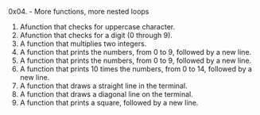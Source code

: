 0x04. - More functions, more nested loops
1. Afunction that checks for uppercase character.
2. Afunction that checks for a digit (0 through 9).
3. A function that multiplies two integers.
4. A  function that prints the numbers, from 0 to 9, followed by a new line.
5. A function that prints the numbers, from 0 to 9, followed by a new line.
6. A function that prints 10 times the numbers, from 0 to 14, followed by a new line.
7. A  function that draws a straight line in the terminal.
8. A  function that draws a diagonal line on the terminal.
9. A function that prints a square, followed by a new line.

